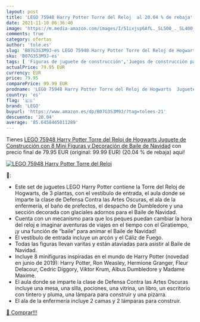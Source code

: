 ```yaml
---
layout: post
title: 'LEGO 75948 Harry Potter Torre del Reloj  al 20.04 % de rebaja'
date: 2021-11-10 06:36:40
image: 'https://m.media-amazon.com/images/I/51ixjsp6AfL._SL500_._SL400_.jpg'
comments: true
category: ofertas
author: 'tole.es'
slug: 'B07G3S3M9J-es LEGO 75948 Harry Potter Torre del Reloj de Hogwarts...'
sku: 'B07G3S3M9J-es'
tags: [ 'Figuras de juguete de construcción','Juegos de construcción para niños','Juguetes','Juguetes y juegos','Sets de construcción','lego','navidad', ]
actualPrice: 79.95 EUR
currency: EUR
price: 79.95
comparePrice: 99.99 EUR
prodname: 'LEGO 75948 Harry Potter Torre del Reloj de Hogwarts  Juguete de Construcción con 8 Mini Figuras y Decoración de Baile de Navidad'
country: 'es'
flag: '🇪🇸'
brand: 'LEGO'
buyurl: 'https://www.amazon.es/dp/B07G3S3M9J/?tag=tolees-21'
descuento: '20.04'
average: '85.6458465011289'
---
```


Tienes [LEGO 75948 Harry Potter Torre del Reloj de Hogwarts  Juguete de Construcción con 8 Mini Figuras y Decoración de Baile de Navidad](https://www.amazon.es/dp/B07G3S3M9J/?tag=tolees-21) con precio final de  79.95 EUR (original: 99.99 EUR) (20.04 %  de rebaja) aqui!

[![LEGO 75948 Harry Potter Torre del Reloj ](https://m.media-amazon.com/images/I/51ixjsp6AfL._SL500_._SL400_.jpg)](https://www.amazon.es/dp/B07G3S3M9J/?tag=tolees-21)

🔎:

- Este set de juguetes LEGO Harry Potter contiene la Torre del Reloj de Hogwarts, de 3 plantas, con el vestíbulo de entrada, el aula donde se imparte la clase de Defensa Contra las Artes Oscuras, el ala de la enfermería, el baño de prefectos, el despacho de Dumbledore y una sección decorada con glaciales adornos para el Baile de Navidad.
- Cuenta con un mecanismo para que los peques puedan cambiar la hora del reloj e imaginar aventuras de viajes en el tiempo con el Giratiempo, ¡y una función de “baile” para animar el Baile de Navidad!
- El vestíbulo de entrada incluye un arcón y el Cáliz de Fuego.
- Todas las figuras llevan varitas y están ataviadas para asistir al Baile de Navidad.
- Incluye 8 minifiguras inspiradas en el mundo de Harry Potter (novedad en junio de 2019): Harry Potter, Ron Weasley, Hermione Granger, Fleur Delacour, Cedric Diggory, Viktor Krum, Albus Dumbledore y Madame Maxime.
- El aula donde se imparte la clase de Defensa Contra las Artes Oscuras incluye una mesa, una silla, pociones, una vitrina, un libro, un escritorio con tintero y pluma, una lámpara para construir y una pizarra.
- El ala de la enfermería incluye 2 camas y 2 lámparas para construir.

[🛒 Comprar!!!](https://www.amazon.es/dp/B07G3S3M9J/?tag=tolees-21)
